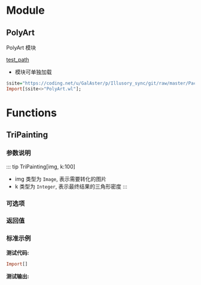 # Module

## PolyArt

PolyArt 模块

[test_path](~@pkg/PolyArt.m)

- 模块可单独加载

```haskell
$site="https://coding.net/u/GalAster/p/Illusory_sync/git/raw/master/Packages/Module/";
Import[$site<>"PolyArt.wl"];
```

# Functions

## TriPainting

### 参数说明

::: tip TriPainting[img, k:100]
- img 类型为 `Image`, 表示需要转化的图片
- k 类型为 `Integer`, 表示最终结果的三角形密度
:::

### 可选项



### 返回值



### 标准示例

**测试代码:**
```haskell
Import[]
```

**测试输出:**
